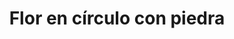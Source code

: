 ---
title: Flor en círculo con piedra
date: 
draft: false

# descripcion
description : Aro de plata círculo con flor con piedras

materials: Plata 925

color: Plateado

dimensions: 1cm

code: 01-04-0146

type: "Aros"

categories: []

# Images
# first image will be shown in the product page
images:
  # - image: "images/path_to_image"
  # La ubicacion de las imagenes es imagenes/Aros/Aros.Piedras/01-04-0146-flor-en-circulo-con-piedra
  - image: "./images/aros/piedras/01-04-0146-flor-en-circulo-con-piedra_a.jpeg"
  - image: "./images/aros/piedras/01-04-0146-flor-en-circulo-con-piedra_b.jpeg"
---